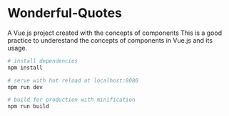 # Wonderful-Quotes
A Vue.js project created with the concepts of components
This is a good practice to underestand the concepts of components in Vue.js and its usage.
``` bash
# install dependencies
npm install

# serve with hot reload at localhost:8080
npm run dev

# build for production with minification
npm run build
```
